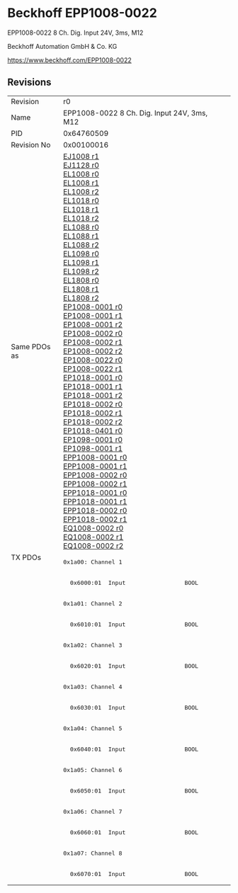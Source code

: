 # Beckhoff EPP1008-0022

EPP1008-0022 8 Ch. Dig. Input 24V, 3ms, M12

Beckhoff Automation GmbH & Co. KG

https://www.beckhoff.com/EPP1008-0022

## Revisions
<table>
<tr >
<td>Revision</td>
<td><div class="foo">r0</div></td>
</tr>
<tr >
<td>Name</td>
<td><div class="foo">EPP1008-0022 8 Ch. Dig. Input 24V, 3ms, M12</div></td>
</tr>
<tr >
<td>PID</td>
<td><div class="foo">0x64760509</div></td>
</tr>
<tr >
<td>Revision No</td>
<td>0x00100016</td>
</tr>
<tr >
<td>Same PDOs as</td>
<td><a href="EJ1008">EJ1008 r1</a><br/><a href="EJ1128">EJ1128 r0</a><br/><a href="EL1008">EL1008 r0</a><br/><a href="EL1008">EL1008 r1</a><br/><a href="EL1008">EL1008 r2</a><br/><a href="EL1018">EL1018 r0</a><br/><a href="EL1018">EL1018 r1</a><br/><a href="EL1018">EL1018 r2</a><br/><a href="EL1088">EL1088 r0</a><br/><a href="EL1088">EL1088 r1</a><br/><a href="EL1088">EL1088 r2</a><br/><a href="EL1098">EL1098 r0</a><br/><a href="EL1098">EL1098 r1</a><br/><a href="EL1098">EL1098 r2</a><br/><a href="EL1808">EL1808 r0</a><br/><a href="EL1808">EL1808 r1</a><br/><a href="EL1808">EL1808 r2</a><br/><a href="EP1008-0001">EP1008-0001 r0</a><br/><a href="EP1008-0001">EP1008-0001 r1</a><br/><a href="EP1008-0001">EP1008-0001 r2</a><br/><a href="EP1008-0002">EP1008-0002 r0</a><br/><a href="EP1008-0002">EP1008-0002 r1</a><br/><a href="EP1008-0002">EP1008-0002 r2</a><br/><a href="EP1008-0022">EP1008-0022 r0</a><br/><a href="EP1008-0022">EP1008-0022 r1</a><br/><a href="EP1018-0001">EP1018-0001 r0</a><br/><a href="EP1018-0001">EP1018-0001 r1</a><br/><a href="EP1018-0001">EP1018-0001 r2</a><br/><a href="EP1018-0002">EP1018-0002 r0</a><br/><a href="EP1018-0002">EP1018-0002 r1</a><br/><a href="EP1018-0002">EP1018-0002 r2</a><br/><a href="EP1018-0401">EP1018-0401 r0</a><br/><a href="EP1098-0001">EP1098-0001 r0</a><br/><a href="EP1098-0001">EP1098-0001 r1</a><br/><a href="EPP1008-0001">EPP1008-0001 r0</a><br/><a href="EPP1008-0001">EPP1008-0001 r1</a><br/><a href="EPP1008-0002">EPP1008-0002 r0</a><br/><a href="EPP1008-0002">EPP1008-0002 r1</a><br/><a href="EPP1018-0001">EPP1018-0001 r0</a><br/><a href="EPP1018-0001">EPP1018-0001 r1</a><br/><a href="EPP1018-0002">EPP1018-0002 r0</a><br/><a href="EPP1018-0002">EPP1018-0002 r1</a><br/><a href="EQ1008-0002">EQ1008-0002 r0</a><br/><a href="EQ1008-0002">EQ1008-0002 r1</a><br/><a href="EQ1008-0002">EQ1008-0002 r2</a></td>
</tr>
<tr class="txpdo pdosection">
<td rowspan=16 valign=top>TX PDOs</td>
<td><pre>0x1a00: Channel 1</pre></td>
<td></td>
</tr>
<tr class="txpdo">
<td><pre>  0x6000:01  Input                 BOOL</pre></td>
</tr>
<tr class="txpdo pdosection">
<td><pre>0x1a01: Channel 2</pre></td>
</tr>
<tr class="txpdo">
<td><pre>  0x6010:01  Input                 BOOL</pre></td>
</tr>
<tr class="txpdo pdosection">
<td><pre>0x1a02: Channel 3</pre></td>
</tr>
<tr class="txpdo">
<td><pre>  0x6020:01  Input                 BOOL</pre></td>
</tr>
<tr class="txpdo pdosection">
<td><pre>0x1a03: Channel 4</pre></td>
</tr>
<tr class="txpdo">
<td><pre>  0x6030:01  Input                 BOOL</pre></td>
</tr>
<tr class="txpdo pdosection">
<td><pre>0x1a04: Channel 5</pre></td>
</tr>
<tr class="txpdo">
<td><pre>  0x6040:01  Input                 BOOL</pre></td>
</tr>
<tr class="txpdo pdosection">
<td><pre>0x1a05: Channel 6</pre></td>
</tr>
<tr class="txpdo">
<td><pre>  0x6050:01  Input                 BOOL</pre></td>
</tr>
<tr class="txpdo pdosection">
<td><pre>0x1a06: Channel 7</pre></td>
</tr>
<tr class="txpdo">
<td><pre>  0x6060:01  Input                 BOOL</pre></td>
</tr>
<tr class="txpdo pdosection">
<td><pre>0x1a07: Channel 8</pre></td>
</tr>
<tr class="txpdo">
<td><pre>  0x6070:01  Input                 BOOL</pre></td>
</tr>
</table>
